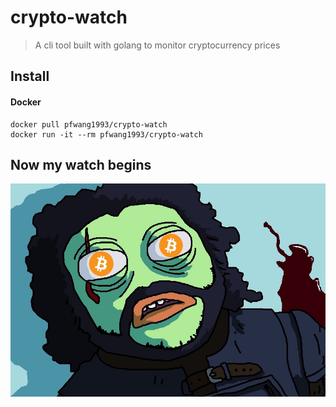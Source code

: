 # crypto-watch

> A cli tool built with golang to monitor cryptocurrency prices

## Install

#### Docker

```shell
docker pull pfwang1993/crypto-watch
docker run -it --rm pfwang1993/crypto-watch
```

## Now my watch begins

![](https://github.com/PengfeiWangWZ/crypto-watch/blob/master/asset/crypto-watch.jpg)
